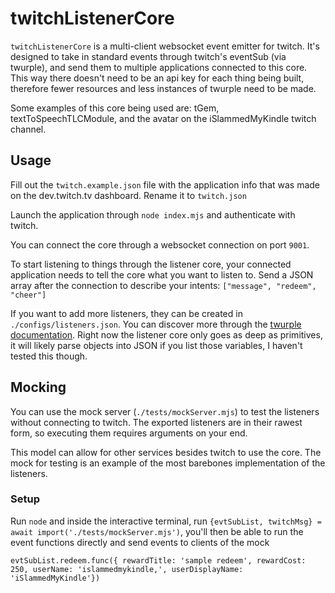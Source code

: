 # twitchListenerCore

`twitchListenerCore` is a multi-client websocket event emitter for twitch. It's designed to take in standard events through twitch's eventSub (via twurple), and send them to multiple applications connected to this core. This way there doesn't need to be an api key for each thing being built, therefore fewer resources and less instances of twurple need to be made.

Some examples of this core being used are: tGem, textToSpeechTLCModule, and the avatar on the iSlammedMyKindle twitch channel.

## Usage

Fill out the `twitch.example.json` file with the application info that was made on the dev.twitch.tv dashboard. Rename it to `twitch.json`

Launch the application through `node index.mjs` and authenticate with twitch.

You can connect the core through a websocket connection on port `9001`.

To start listening to things through the listener core, your connected application needs to tell the core what you want to listen to. Send a JSON array after the connection to describe your intents: `["message", "redeem", "cheer"]`

If you want to add more listeners, they can be created in `./configs/listeners.json`. You can discover more through the [twurple documentation](https://twurple.js.org/reference/eventsub-ws/classes/EventSubWsListener.html). Right now the listener core only goes as deep as primitives, it will likely parse objects into JSON if you list those variables, I haven't tested this though.

## Mocking

You can use the mock server (`./tests/mockServer.mjs`) to test the listeners without connecting to twitch. The exported listeners are in their rawest form, so executing them requires arguments on your end.

This model can allow for other services besides twitch to use the core. The mock for testing is an example of the most barebones implementation of the listeners.

### Setup

Run `node` and inside the interactive terminal, run `{evtSubList, twitchMsg} = await import('./tests/mockServer.mjs')`, you'll then be able to run the event functions directly and send events to clients of the mock

`evtSubList.redeem.func({ rewardTitle: 'sample redeem', rewardCost: 250, userName: 'islammedmykindle,', userDisplayName: 'iSlammedMyKindle'})`